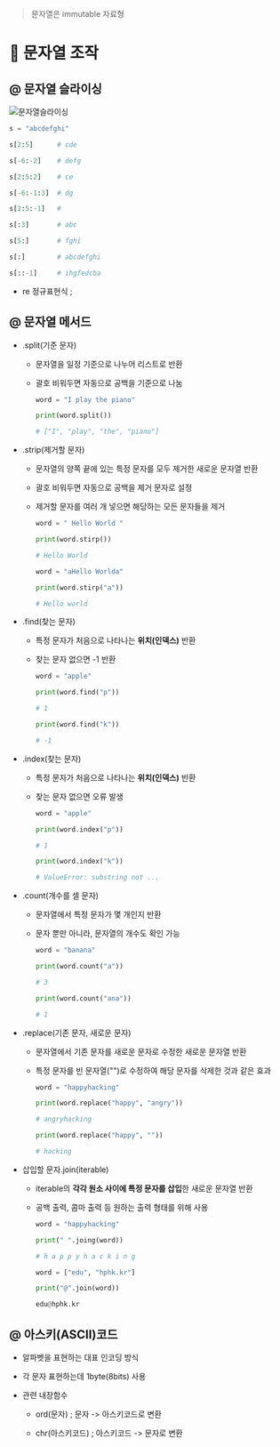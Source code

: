 > 문자열은 immutable 자료형

# 🙂 문자열 조작

## @ 문자열 슬라이싱

![문자열슬라이싱](https://user-images.githubusercontent.com/121418205/213059450-65fa6d32-3173-4506-9524-294cb1e4693b.jpg)

  ```python
  s = "abcdefghi"

  s[2:5]      # cde

  s[-6:-2]    # defg

  s[2:5:2]    # ce

  s[-6:-1:3]  # dg

  s[2:5:-1]   # 

  s[:3]       # abc

  s[5:]       # fghi

  s[:]        # abcdefghi

  s[::-1]     # ihgfedcba
  ```

- re 정규표현식 ; 

## @ 문자열 메서드

- .split(기준 문자)

  - 문자열을 일정 기준으로 나누어 리스트로 반환

  - 괄호 비워두면 자동으로 공백을 기준으로 나눔

    ```python
    word = "I play the piano"

    print(word.split())
    
    # ["I", "play", "the", "piano"]
    ```

- .strip(제거할 문자)

  - 문자열의 양쪽 끝에 있는 특정 문자를 모두 제거한 새로운 문자열 반환

  - 괄호 비워두면 자동으로 공백을 제거 문자로 설정

  - 제거할 문자를 여러 개 넣으면 해당하는 모든 문자들을 제거

    ```python
    word = " Hello World "

    print(word.stirp())

    # Hello World

    word = "aHello Worlda"

    print(word.stirp("a"))

    # Hello world
    ```        

- .find(찾는 문자)

  - 특정 문자가 처음으로 나타나는 **위치(인덱스)** 반환

  - 찾는 문자 없으면 -1 반환

    ```python
    word = "apple"

    print(word.find("p"))

    # 1

    print(word.find("k"))

    # -1
    ```

- .index(찾는 문자)

  - 특정 문자가 처음으로 나타나는 **위치(인덱스)** 반환

  - 찾는 문자 없으면 오류 발생

    ```python
    word = "apple"

    print(word.index("p"))

    # 1

    print(word.index("k"))

    # ValueError: substring not ...
    ```

- .count(개수를 셀 문자)

  - 문자열에서 특정 문자가 몇 개인지 반환

  - 문자 뿐만 아니라, 문자열의 개수도 확인 가능

    ```python
    word = "banana"

    print(word.count("a"))

    # 3

    print(word.count("ana"))

    # 1
    ```

- .replace(기존 문자, 새로운 문자)

  - 문자열에서 기존 문자를 새로운 문자로 수정한 새로운 문자열 반환

  - 특정 문자를 빈 문자열("")로 수정하여 해당 문자를 삭제한 것과 같은 효과

    ```python
    word = "happyhacking"

    print(word.replace("happy", "angry"))

    # angryhacking

    print(word.replace("happy", ""))

    # hacking
    ```

- 삽입할 문자.join(iterable)

  - iterable의 **각각 원소 사이에 특정 문자를 삽입**한 새로운 문자열 반환

  - 공백 출력, 콤마 출력 등 원하는 출력 형태를 위해 사용

    ```python
    word = "happyhacking"

    print(" ".joing(word))

    # h a p p y h a c k i n g

    word = ["edu", "hphk.kr"]

    print("@".join(word))

    edu@hphk.kr
    ```

## @ 아스키(ASCII)코드

- 알파벳을 표현하는 대표 인코딩 방식

- 각 문자 표현하는데 1byte(8bits) 사용

- 관련 내장함수

  - ord(문자) ; 문자 -> 아스키코드로 변환

  - chr(아스키코드) ; 아스키코드 -> 문자로 변환